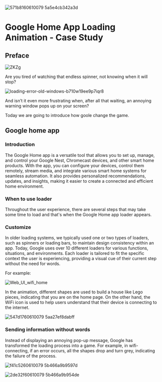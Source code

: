 ![571b8160610079 5a5e4cb342a3d](https://github.com/CAFECA-IO/KnowledgeManagement/assets/98379087/4f4a0503-7956-47b1-95ec-46ab04b04db8)

# Google Home App Loading Animation - Case Study


## Preface

![ZKZg](https://github.com/CAFECA-IO/KnowledgeManagement/assets/98379087/1d98a8c6-d6d5-49af-ba9a-0ed76a9aec3e)

Are you tired of watching that endless spinner, not knowing when it will stop? 

![loading-error-old-windows-b710w19ee9p7iqr8](https://github.com/CAFECA-IO/KnowledgeManagement/assets/98379087/083edc19-c6f0-4fe9-af48-ee62567a51cc)

And isn’t it even more frustrating when, after all that waiting, an annoying warning window pops up on your screen?

Today we are going to introduce how goole change the game.


## Google home app

### Introduction

The Google Home app is a versatile tool that allows you to set up, manage, and control your Google Nest, Chromecast devices, and other smart home products. With the app, you can configure your devices, control them remotely, stream media, and integrate various smart home systems for seamless automation. It also provides personalized recommendations, updates, and insights, making it easier to create a connected and efficient home environment.

### When to use loader

Throughout the user experience, there are several steps that may take some time to load and that's when the Google Home app loader appears.

### Customize

In older loading systems, we typically used one or two types of loaders, such as spinners or loading bars, to maintain design consistency within an app.
Today, Google uses over 10 different loaders for various functions, situations, and environments. Each loader is tailored to fit the specific context the user is experiencing, providing a visual cue of their current step without the need for words.

For example:

![Web_UI_wifi_home](https://github.com/CAFECA-IO/KnowledgeManagement/assets/98379087/410b744f-858a-4736-a74d-d258f333b184)

In the animation, different shapes are used to build a house like Lego pieces, indicating that you are on the home page. On the other hand, the WiFi icon is used to help users understand that their device is connecting to the internet.

![547d1760610079 5aa27ef8dabff](https://github.com/CAFECA-IO/KnowledgeManagement/assets/98379087/b5823195-dc61-4a69-9996-1cb1aec44f76)



### Sending information without words

Instead of displaying an annoying pop-up message, Google has transformed the loading process into a game. For example, in wifi-connecting, if an error occurs, all the shapes drop and turn grey, indicating the failure of the process.

![f41c5260610079 5b466a9b9597d](https://github.com/CAFECA-IO/KnowledgeManagement/assets/98379087/03e33c10-c8c7-4f13-a61b-5f58264e9b7e)


![2de32f60610079 5b466a9b954de](https://github.com/CAFECA-IO/KnowledgeManagement/assets/98379087/898b2139-64b5-4f92-b336-36fbae0ac530)




